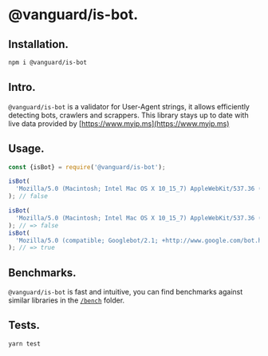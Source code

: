 # @vanguard/is-bot.

## Installation.

```bash
npm i @vanguard/is-bot
```

## Intro.

`@vanguard/is-bot` is a validator for User-Agent strings, it allows efficiently detecting bots, crawlers and scrappers. This library stays up to date with live data provided by [https://www.myip.ms](https://www.myip.ms)

## Usage.

```javascript
const {isBot} = require('@vanguard/is-bot');

isBot(
  'Mozilla/5.0 (Macintosh; Intel Mac OS X 10_15_7) AppleWebKit/537.36 (KHTML, like Gecko) Chrome/86.0.4240.111 Safari/537.36',
); // false

isBot(
  'Mozilla/5.0 (Macintosh; Intel Mac OS X 10_15_7) AppleWebKit/537.36 (KHTML, like Gecko) Chrome/86.0.4240.111 Safari/537.36',
); // => false
isBot(
  'Mozilla/5.0 (compatible; Googlebot/2.1; +http://www.google.com/bot.html)',
); // => true
```

## Benchmarks.

`@vanguard/is-bot` is fast and intuitive, you can find benchmarks against similar libraries in the [`/bench`](/bench) folder.

## Tests.

```bash
yarn test
```
